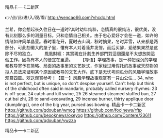 
精品卡一卡二新区




👉/点/此/进/入/观/看/ http://wencao66.com?vhcdc.html




兰希，你会想起长久往日在一道时?其时幼年纯粹，恋情真的很纯洁，很优美，没有此刻那么多的测量目标，只和恋情自己相关。由于忠心爱好才会在一道，如许的情绪如许简单晶莹。春时看花开，夏时去山涧，秋时摘果，冬时弄雪，从来都是两部分，可此刻偌大的屋子里，惟有本人对着藻井发愣，而后买醉，爱结果果然是这除不尽的独立。
　　鳳凰財經：其實現在計劃生养部門對這個還是不太想放開這個工作，因為有本人的便宜在里邊。
　　【导语】学理故事，是一种把深沉的学理和教导寄予在简略、局面的故事里的文艺款式，作家经过用假托的故事或天然物的拟人员法来证明某个原因或教导的文艺大作。底下是无忧考网瓜分的风趣学理故事观赏四篇。欢送观赏参考！【篇一】风趣学理故事观赏有一只山公住...
34, who is not perfect, but is unique, so don't despise yourself.
Can't help but think of the childhood often said in mandarin, probably called nursery rhymes: 23 is off-year, 24 catch and kill swine, 25 26 steamed steamed stuffed bun, 27 cut bai zhi, 28 to sand-excavating, 29 incense burner, thirty applique door (dumplings), one of the big year, pursed ass bowing.
精品卡一卡二新区 https://github.com/qdouban/wmog
https://github.com/foolnews/rftp
https://github.com/beooknews/oxeyog
https://github.com/Contere/23611
https://github.com/qdouban/ywzza





精品卡一卡二新区
